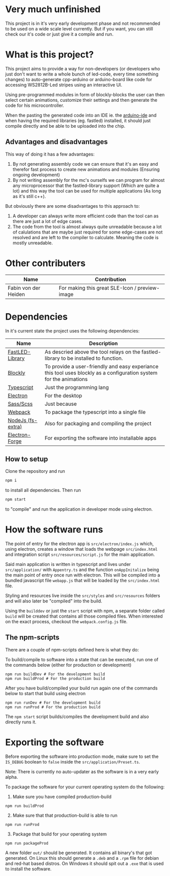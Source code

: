 # Very much unfinished
This project is in it's very early development phase and not recommended to be used on a wide scale level currently. But if you want, you can still check our it's code or just give it a compile and run.

# What is this project?
This project aims to provide a way for non-developers (or developers who just don't want to write a whole bunch of led-code, every time something changes) to auto-generate cpp-arduino or arduino-board like code for accessing WS2812B-Led stripes using an interactive UI.

Using pre-programmed modules in form of blockly-blocks the user can then select certain animations, customize their settings and then generate the code for his microcontroller.

When the pasting the generated code into an IDE ie. the [arduino-ide](https://www.arduino.cc/en/software) and when having the required libraries (eg. fastled) installed, it should just compile directly and be able to be uploaded into the chip.

## Advantages and disadvantages

This way of doing it has a few advantages:

1. By not generating assembly code we can ensure that it's an easy and therefor fast process to create new animations and modules (Ensuring ongoing development)
2. By not writing assembly for the mc's ourselfs we can program for almost any microprocessor that the fastled-library support (Which are quite a lot) and this way the tool can be used for multiple applications (As long as it's still c++).

But obviously there are some disadvantages to this approach to:
1. A developer can always write more efficient code than the tool can as there are just a lot of edge cases.
2. The code from the tool is almost always quite unreadable because a lot of calulations that are maybe just required for some edge-cases are not resolved and are left to the compiler to calculate. Meaning the code is mostly unreadable.

# Other contributers

|Name|Contribution|
|-|-|
|Fabin von der Heiden|For making this great SLE-Icon / preview-image|

# Dependencies

In it's current state the project uses the following dependencies:

|Name|Description|
|-|-|
|[FastLED-Library](https://www.arduino.cc/reference/en/libraries/fastled/)|As descried above the tool relays on the fastled-library to be installed to function.|
|[Blockly](https://developers.google.cn/blockly/)|To provide a user-friendly and easy experiance this tool uses blockly as a configuration system for the animations|
|[Typescript](https://www.typescriptlang.org/)|Just the programming lang|
|[Electron](https://www.electronjs.org/)|For the desktop|
|[Sass/Scss](https://sass-lang.com/)|Just because|
|[Webpack](https://webpack.js.org/)|To package the typescript into a single file|
|[NodeJs (fs-extra)](https://www.npmjs.com/package/fs-extra)|Also for packaging and compiling the project|
|[Electron-Forge](https://www.electronforge.io/)|For exporting the software into installable apps|

## How to setup

Clone the repository and run
```bash
npm i
```
to install all dependencies. Then run
```bash
npm start
```
to "compile" and run the application in developer mode using electron.

# How the software runs
The point of entry for the electron app is `src/electron/index.js` which, using electron, creates a window that loads the webpage `src/index.html` and integration script `src/resources/script.js` for the main application.

Said main application is written in typescript and lives under `src/application/` with `Appentry.ts` and the function `onAppInitalize` being the main point of entry once run with electron. This will be compiled into a bundled javascript file `webapp.js` that will be loaded by the `src/index.html` file.

Styling and resources live inside the `src/styles` and `src/resources` folders and will also later be "compiled" into the build.

Using the `builddev` or just the `start` script with npm, a separate folder called `build` will be created that contains all those compiled files. When interested on the exact process, checkout the `webpack.config.js` file.

## The npm-scripts
There are a couple of npm-scripts defined here is what they do:

To build/compile to software into a state that can be executed, run one of the commands below (either for production or development)
```
npm run buildDev # For the development build
npm run buildProd # For the production build
```

After you have build/compiled your build run again one of the commands below to start that build using electron

```
npm run runDev # For the development build
npm run runProd # For the production build
```

The `npm start` script builds/compiles the development build and also directly runs it.

# Exporting the software

Before exporting the software into production mode, make sure to set the `IS_DEBUG` boolean to `false` inside the `src/application/Preset.ts`.

Note: There is currently no auto-updater as the software is in a very early alpha.

To package the software for your current operating system do the following:

1. Make sure you have compiled production-build
```
npm run buildProd
```

2. Make sure that that production-build is able to run
```
npm run runProd
```

3. Package that build for your operating system
```
npm run packageProd
```

A new folder `out/` should be generated. It contains all binary's that got generated.
On Linux this should generate a `.deb` and a `.rpm` file for debian and red-hat based distros.
On Windows it should spit out a `.exe` that is used to install the software.
